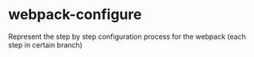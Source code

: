 # webpack-configure
Represent the step by step configuration process for the webpack (each step in certain branch)
